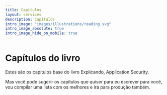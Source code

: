 ```yaml
---
title: Capítulos
layout: services
description: Capítulos
intro_image: "images/illustrations/reading.svg"
intro_image_absolute: true
intro_image_hide_on_mobile: true
---
```


# Capítulos do livro

Estes são os capítulos base do livro Explicando, Application Security.

Mas você pode sugerir os capítulos que quiser para eu escrever para você, 
vou compilar uma lista com os melhores e irá para produção também.